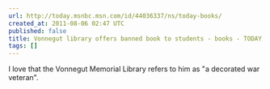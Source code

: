 ```yaml
---
url: http://today.msnbc.msn.com/id/44036337/ns/today-books/
created_at: 2011-08-06 02:47 UTC
published: false
title: Vonnegut library offers banned book to students - books - TODAY.com
tags: []
---
```


I love that the Vonnegut Memorial Library refers to him as "a decorated war veteran".
